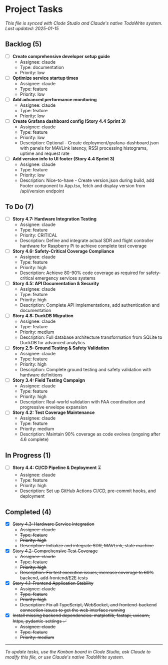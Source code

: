 # Project Tasks

*This file is synced with Clode Studio and Claude's native TodoWrite system.*
*Last updated: 2025-01-15*

## Backlog (5)

- [ ] **Create comprehensive developer setup guide**
  - Assignee: claude
  - Type: documentation
  - Priority: low
- [ ] **Optimize service startup times**
  - Assignee: claude
  - Type: feature
  - Priority: low
- [ ] **Add advanced performance monitoring**
  - Assignee: claude
  - Type: feature
  - Priority: low
- [ ] **Create Grafana dashboard config (Story 4.4 Sprint 3)**
  - Assignee: claude
  - Type: feature
  - Priority: low
  - Description: Optional - Create deployment/grafana-dashboard.json with panels for MAVLink latency, RSSI processing histograms, uptime and request rate
- [ ] **Add version info to UI footer (Story 4.4 Sprint 3)**
  - Assignee: claude
  - Type: feature
  - Priority: low
  - Description: Nice-to-have - Create version.json during build, add Footer component to App.tsx, fetch and display version from /api/version endpoint

## To Do (7)

- [ ] **Story 4.7: Hardware Integration Testing**
  - Assignee: claude
  - Type: feature
  - Priority: CRITICAL
  - Description: Define and integrate actual SDR and flight controller hardware for Raspberry Pi to achieve complete test coverage
- [ ] **Story 4.6: Safety-Critical Coverage Compliance**
  - Assignee: claude
  - Type: feature
  - Priority: high
  - Description: Achieve 80-90% code coverage as required for safety-critical emergency services systems
- [ ] **Story 4.5: API Documentation & Security**
  - Assignee: claude
  - Type: feature
  - Priority: high
  - Description: Complete API implementations, add authentication and documentation
- [ ] **Story 4.8: DuckDB Migration**
  - Assignee: claude
  - Type: feature
  - Priority: medium
  - Description: Full database architecture transformation from SQLite to DuckDB for advanced analytics
- [ ] **Story 2.5: Ground Testing & Safety Validation**
  - Assignee: claude
  - Type: feature
  - Priority: high
  - Description: Complete ground testing and safety validation with hardware definitions
- [ ] **Story 3.4: Field Testing Campaign**
  - Assignee: claude
  - Type: feature
  - Priority: high
  - Description: Real-world validation with FAA coordination and progressive envelope expansion
- [ ] **Story 4.2: Test Coverage Maintenance**
  - Assignee: claude
  - Type: feature
  - Priority: medium
  - Description: Maintain 90% coverage as code evolves (ongoing after 4.6 complete)

## In Progress (1)

- [ ] **Story 4.4: CI/CD Pipeline & Deployment** ⏳
  - Assignee: claude
  - Type: feature
  - Priority: high
  - Description: Set up GitHub Actions CI/CD, pre-commit hooks, and deployment

## Completed (4)

- [x] ~~Story 4.3: Hardware Service Integration~~
  - ~~Assignee: claude~~
  - ~~Type: feature~~
  - ~~Priority: high~~
  - ~~Description: Initialize and integrate SDR, MAVLink, state machine~~
- [x] ~~Story 4.2: Comprehensive Test Coverage~~
  - ~~Assignee: claude~~
  - ~~Type: feature~~
  - ~~Priority: high~~
  - ~~Description: Fix test execution issues, increase coverage to 60% backend, add frontend/E2E tests~~
- [x] ~~Story 4.1: Frontend Application Stability~~
  - ~~Assignee: claude~~
  - ~~Type: feature~~
  - ~~Priority: high~~
  - ~~Description: Fix all TypeScript, WebSocket, and frontend-backend connection issues to get the web interface running~~
- [x] ~~Install missing backend dependencies: matplotlib, fastapi, uvicorn, httpx, pydantic-settings ✅~~
  - ~~Assignee: claude~~
  - ~~Type: feature~~
  - ~~Priority: medium~~

---
*To update tasks, use the Kanban board in Clode Studio, ask Claude to modify this file, or use Claude's native TodoWrite system.*
